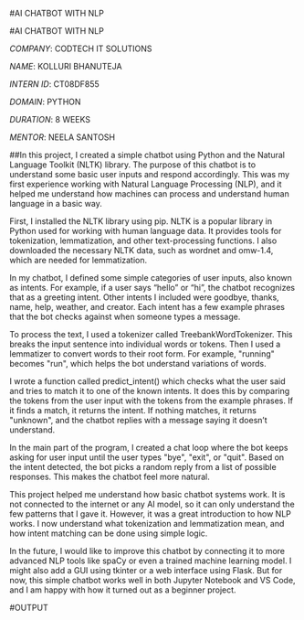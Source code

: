 #AI CHATBOT WITH NLP

#AI CHATBOT WITH NLP

*COMPANY*: CODTECH IT SOLUTIONS

*NAME*: KOLLURI BHANUTEJA

*INTERN ID*: CT08DF855

*DOMAIN*: PYTHON

*DURATION*: 8 WEEKS

*MENTOR*: NEELA SANTOSH

##In this project, I created a simple chatbot using Python and the Natural Language Toolkit (NLTK) library. The purpose of this chatbot is to understand some basic user inputs and respond accordingly. This was my first experience working with Natural Language Processing (NLP), and it helped me understand how machines can process and understand human language in a basic way.

First, I installed the NLTK library using pip. NLTK is a popular library in Python used for working with human language data. It provides tools for tokenization, lemmatization, and other text-processing functions. I also downloaded the necessary NLTK data, such as wordnet and omw-1.4, which are needed for lemmatization.

In my chatbot, I defined some simple categories of user inputs, also known as intents. For example, if a user says “hello” or “hi”, the chatbot recognizes that as a greeting intent. Other intents I included were goodbye, thanks, name, help, weather, and creator. Each intent has a few example phrases that the bot checks against when someone types a message.

To process the text, I used a tokenizer called TreebankWordTokenizer. This breaks the input sentence into individual words or tokens. Then I used a lemmatizer to convert words to their root form. For example, "running" becomes "run", which helps the bot understand variations of words.

I wrote a function called predict_intent() which checks what the user said and tries to match it to one of the known intents. It does this by comparing the tokens from the user input with the tokens from the example phrases. If it finds a match, it returns the intent. If nothing matches, it returns "unknown", and the chatbot replies with a message saying it doesn’t understand.

In the main part of the program, I created a chat loop where the bot keeps asking for user input until the user types "bye", "exit", or "quit". Based on the intent detected, the bot picks a random reply from a list of possible responses. This makes the chatbot feel more natural.

This project helped me understand how basic chatbot systems work. It is not connected to the internet or any AI model, so it can only understand the few patterns that I gave it. However, it was a great introduction to how NLP works. I now understand what tokenization and lemmatization mean, and how intent matching can be done using simple logic.

In the future, I would like to improve this chatbot by connecting it to more advanced NLP tools like spaCy or even a trained machine learning model. I might also add a GUI using tkinter or a web interface using Flask. But for now, this simple chatbot works well in both Jupyter Notebook and VS Code, and I am happy with how it turned out as a beginner project.


#OUTPUT
